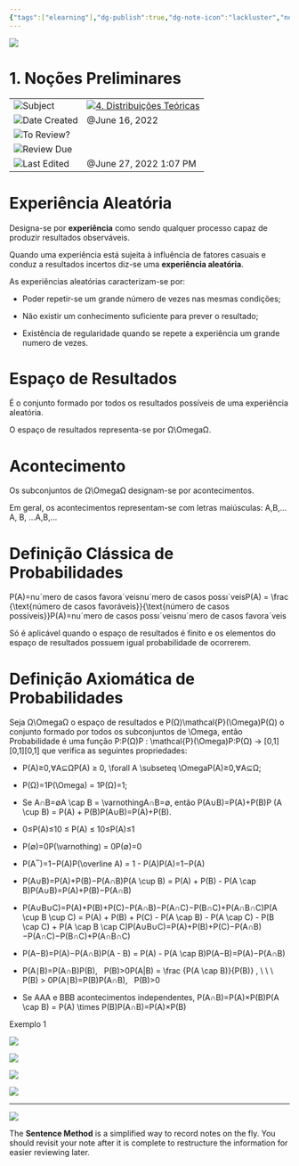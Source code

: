 ```yaml
---
{"tags":["elearning"],"dg-publish":true,"dg-note-icon":"lackluster","noteIcon":"lackluster","permalink":"/04-resources-material-para-zettel/elearning/1-nocoes-preliminares/","dgPassFrontmatter":true,"created":"2025-10-16T10:21:35.608+01:00","updated":"2025-10-24T12:38:21.500+01:00"}
---
```

 

![](Dashboard/Attachments/icons_notes--sentence%202.png)

# 1. Noções Preliminares

|   |   |
|---|---|
|![](Dashboard/Attachments/arrow-northeast_gray%201173.svg)Subject|[![](Dashboard/Attachments/icons_graduate%202.png)4. Distribuições Teóricas](../Subjects/4%20Distribui%C3%A7%C3%B5es%20Te%C3%B3ricas%209a10eaba10f74467ae7119be5e92ac2f.html)|
|![](Dashboard/Attachments/calendar_gray%201236.svg)Date Created|@June 16, 2022|
|![](Dashboard/Attachments/checkmark-square_gray%20654.svg)To Review?||
|![](Dashboard/Attachments/formula_gray%20473.svg)Review Due||
|![](Dashboard/Attachments/clock_gray%20105.svg)Last Edited|@June 27, 2022 1:07 PM|

# Experiência Aleatória

Designa-se por **experiência** como sendo qualquer processo capaz de produzir resultados observáveis.

Quando uma experiência está sujeita à influência de fatores casuais e conduz a resultados incertos diz-se uma **experiência aleatória**.

As experiências aleatórias caracterizam-se por:

- Poder repetir-se um grande número de vezes nas mesmas condições;

- Não existir um conhecimento suficiente para prever o resultado;

- Existência de regularidade quando se repete a experiência um grande numero de vezes.

# Espaço de Resultados

É o conjunto formado por todos os resultados possíveis de uma experiência aleatória.

O espaço de resultados representa-se por Ω\OmegaΩ﻿.

# Acontecimento

Os subconjuntos de Ω\OmegaΩ﻿ designam-se por acontecimentos.

Em geral, os acontecimentos representam-se com letras maiúsculas: A,B,…A, B, …A,B,…﻿

# Definição Clássica de Probabilidades

P(A)=nuˊmero de casos favoraˊveisnuˊmero de casos possıˊveisP(A) = \frac {\text{número de casos favoráveis}}{\text{número de casos possíveis}}P(A)=nuˊmero de casos possıˊveisnuˊmero de casos favoraˊveis​﻿

Só é aplicável quando o espaço de resultados é finito e os elementos do espaço de resultados possuem igual probabilidade de ocorrerem.

# Definição Axiomática de Probabilidades

Seja Ω\OmegaΩ﻿ o espaço de resultados e P(Ω)\mathcal{P}(\Omega)P(Ω)﻿ o conjunto formado por todos os subconjuntos de \Omega, então Probabilidade é uma função P:P(Ω)P : \mathcal{P}(\Omega)P:P(Ω)﻿ → [0,1][0,1][0,1]﻿ que verifica as seguintes propriedades:

- P(A)≥0,∀A⊆ΩP(A) ≥ 0, \forall A \subseteq \OmegaP(A)≥0,∀A⊆Ω﻿;

- P(Ω)=1P(\Omega) = 1P(Ω)=1﻿;

- Se A∩B=∅A \cap B = \varnothingA∩B=∅﻿, então P(A∪B)=P(A)+P(B)P (A \cup B) = P(A) + P(B)P(A∪B)=P(A)+P(B)﻿.

- 0≤P(A)≤10 ≤ P(A) ≤ 10≤P(A)≤1﻿

- P(∅)=0P(\varnothing) = 0P(∅)=0﻿

- P(A‾)=1−P(A)P(\overline A) = 1 - P(A)P(A)=1−P(A)﻿

- P(A∪B)=P(A)+P(B)−P(A∩B)P(A \cup B) = P(A) + P(B) - P(A \cap B)P(A∪B)=P(A)+P(B)−P(A∩B)﻿

- P(A∪B∪C)=P(A)+P(B)+P(C)−P(A∩B)−P(A∩C)−P(B∩C)+P(A∩B∩C)P(A \cup B \cup C) = P(A) + P(B) + P(C) - P(A \cap B) - P(A \cap C) - P(B \cap C) + P(A \cap B \cap C)P(A∪B∪C)=P(A)+P(B)+P(C)−P(A∩B)−P(A∩C)−P(B∩C)+P(A∩B∩C)﻿

- P(A−B)=P(A)−P(A∩B)P(A - B) = P(A) - P(A \cap B)P(A−B)=P(A)−P(A∩B)﻿

- P(A∣B)=P(A∩B)P(B),   P(B)>0P(A|B) = \frac {P(A \cap B)}{P(B)} , \ \ \ P(B) > 0P(A∣B)=P(B)P(A∩B)​,   P(B)>0﻿

- Se AAA﻿ e BBB﻿ acontecimentos independentes, P(A∩B)=P(A)×P(B)P(A \cap B) = P(A) \times P(B)P(A∩B)=P(A)×P(B)﻿

Exemplo 1

[![](Dashboard/Attachments/1DF286FC-5145-415A-9CB9-5185750602A9.jpeg)](1%20No%C3%A7%C3%B5es%20Preliminares/1DF286FC-5145-415A-9CB9-5185750602A9.jpeg)

[![](Dashboard/Attachments/FC9F17A7-DB1A-4D03-8CAE-206FF901853C.jpeg)](1%20No%C3%A7%C3%B5es%20Preliminares/FC9F17A7-DB1A-4D03-8CAE-206FF901853C.jpeg)

[![](Dashboard/Attachments/BD06C9D6-868D-4DFD-B25A-B7F4EDCE1592.jpeg)](1%20No%C3%A7%C3%B5es%20Preliminares/BD06C9D6-868D-4DFD-B25A-B7F4EDCE1592.jpeg)

[![](Dashboard/Attachments/114258AB-99F2-4528-AFC0-96ADFF516926.jpeg)](1%20No%C3%A7%C3%B5es%20Preliminares/114258AB-99F2-4528-AFC0-96ADFF516926.jpeg)

  

---

![](Dashboard/Attachments/icons_questions%202.png)

The **Sentence Method** is a simplified way to record notes on the fly. You should revisit your note after it is complete to restructure the information for easier reviewing later.